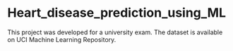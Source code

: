 # Heart_disease_prediction_using_ML
This project was developed for a university exam. The dataset is available on UCI Machine Learning Repository.
